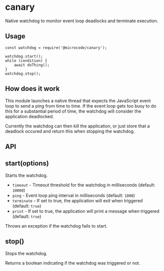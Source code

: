 canary
======

Native watchdog to monitor event loop deadlocks and terminate execution.

Usage
-----

```
const watchdog = require('@microcode/canary');

watchdog.start();
while (condition) {
    await doThing();
}
watchdog.stop();
```

How does it work
----------------

This module launches a native thread that expects the JavaScript event loop to send a ping from time to time. If the event loop gets too busy to do this for a substantial period of time, the watchdog will consider the application deadlocked.

Currently the watchdog can then kill the application, or just store that a deadlock occured and return this when stopping the watchdog.

API
---

## start(options)

Starts the watchdog.

- `timeout` - Timeout threshold for the watchdog in milliseconds (default: `10000`)
- `ping` - Event loop ping interval in milliseconds (default: `1000`)
- `terminate` - If set to true, the application will exit when triggered (default: `true`)
- `print` - If set to true, the application will print a message when triggered (default: `true`)

Throws an exception if the watchdog fails to start.

## stop()

Stops the watchdog.

Returns a boolean indicating if the watchdog was triggered or not.

